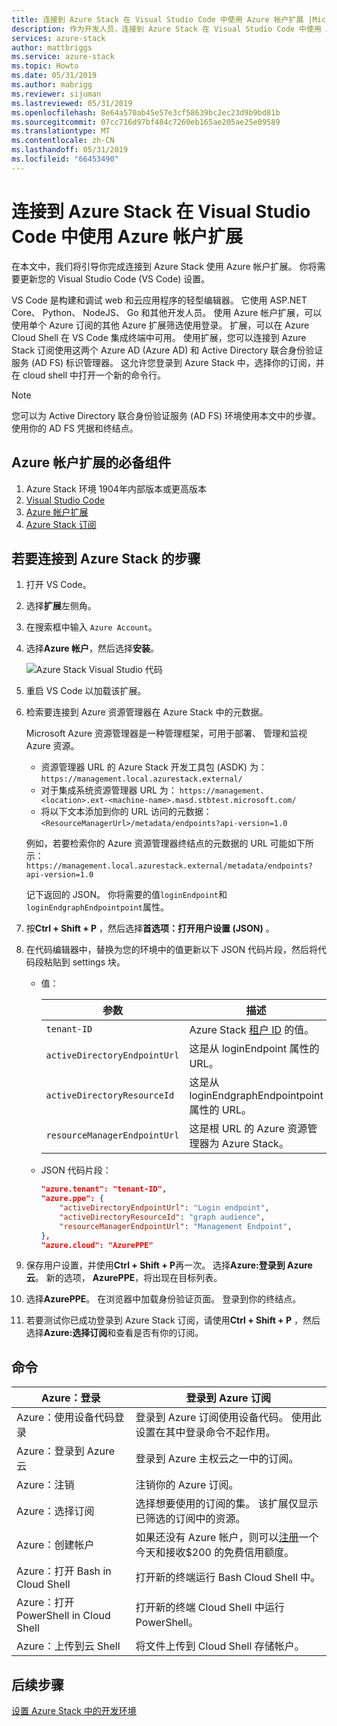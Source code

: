 ```yaml
---
title: 连接到 Azure Stack 在 Visual Studio Code 中使用 Azure 帐户扩展 |Microsoft Docs
description: 作为开发人员，连接到 Azure Stack 在 Visual Studio Code 中使用 Azure 帐户扩展
services: azure-stack
author: mattbriggs
ms.service: azure-stack
ms.topic: Howto
ms.date: 05/31/2019
ms.author: mabrigg
ms.reviewer: sijuman
ms.lastreviewed: 05/31/2019
ms.openlocfilehash: 8e64a570ab45e57e3cf58639bc2ec23d9b9bd81b
ms.sourcegitcommit: 07cc716d97bf484c7260eb165ae205ae25e09589
ms.translationtype: MT
ms.contentlocale: zh-CN
ms.lasthandoff: 05/31/2019
ms.locfileid: "66453490"
---
```

# <a name="connect-to-azure-stack-using-azure-account-extension-in-visual-studio-code"></a>连接到 Azure Stack 在 Visual Studio Code 中使用 Azure 帐户扩展

在本文中，我们将引导你完成连接到 Azure Stack 使用 Azure 帐户扩展。 你将需要更新您的 Visual Studio Code (VS Code) 设置。

VS Code 是构建和调试 web 和云应用程序的轻型编辑器。 它使用 ASP.NET Core、 Python、 NodeJS、 Go 和其他开发人员。 使用 Azure 帐户扩展，可以使用单个 Azure 订阅的其他 Azure 扩展筛选使用登录。 扩展，可以在 Azure Cloud Shell 在 VS Code 集成终端中可用。 使用扩展，您可以连接到 Azure Stack 订阅使用这两个 Azure AD (Azure AD) 和 Active Directory 联合身份验证服务 (AD FS) 标识管理器。 这允许您登录到 Azure Stack 中，选择你的订阅，并在 cloud shell 中打开一个新的命令行。 

> [!Note]  
> 您可以为 Active Directory 联合身份验证服务 (AD FS) 环境使用本文中的步骤。 使用你的 AD FS 凭据和终结点。

## <a name="pre-requisites-for-the-azure-account-extension"></a>Azure 帐户扩展的必备组件

1. Azure Stack 环境 1904年内部版本或更高版本
2. [Visual Studio Code](https://code.visualstudio.com/)
3. [Azure 帐户扩展](https://github.com/Microsoft/vscode-azure-account)
4. [Azure Stack 订阅](https://azure.microsoft.com/overview/azure-stack/)

## <a name="steps-to-connect-to-azure-stack"></a>若要连接到 Azure Stack 的步骤

1. 打开 VS Code。

2. 选择**扩展**左侧角。

3. 在搜索框中输入 `Azure Account`。

4. 选择**Azure 帐户**，然后选择**安装**。

      ![Azure Stack Visual Studio 代码](media/azure-stack-dev-start-vscode-azure/image1.png)

5. 重启 VS Code 以加载该扩展。

6. 检索要连接到 Azure 资源管理器在 Azure Stack 中的元数据。 
    
    Microsoft Azure 资源管理器是一种管理框架，可用于部署、 管理和监视 Azure 资源。
    - 资源管理器 URL 的 Azure Stack 开发工具包 (ASDK) 为： `https://management.local.azurestack.external/` 
    - 对于集成系统资源管理器 URL 为： `https://management.<location>.ext-<machine-name>.masd.stbtest.microsoft.com/`
    - 将以下文本添加到你的 URL 访问的元数据： `<ResourceManagerUrl>/metadata/endpoints?api-version=1.0`

    例如，若要检索你的 Azure 资源管理器终结点的元数据的 URL 可能如下所示： `https://management.local.azurestack.external/metadata/endpoints?api-version=1.0`

    记下返回的 JSON。 你将需要的值`loginEndpoint`和`loginEndgraphEndpointpoint`属性。

7. 按**Ctrl + Shift + P** ，然后选择**首选项：打开用户设置 (JSON)** 。

8. 在代码编辑器中，替换为您的环境中的值更新以下 JSON 代码片段，然后将代码段粘贴到 settings 块。

    - 值：

        | 参数 | 描述 |
        | --- | --- |
        | `tenant-ID` | Azure Stack [租户 ID](../operator/azure-stack-identity-overview.md) 的值。 |
        | `activeDirectoryEndpointUrl` | 这是从 loginEndpoint 属性的 URL。 |
        | `activeDirectoryResourceId` | 这是从 loginEndgraphEndpointpoint 属性的 URL。
        | `resourceManagerEndpointUrl` | 这是根 URL 的 Azure 资源管理器为 Azure Stack。 | 

    - JSON 代码片段：

      ```JSON  
      "azure.tenant": "tenant-ID",
      "azure.ppe": {
          "activeDirectoryEndpointUrl": "Login endpoint",
          "activeDirectoryResourceId": "graph audience",
          "resourceManagerEndpointUrl": "Management Endpoint",
      },
      "azure.cloud": "AzurePPE"
      ```

8. 保存用户设置，并使用**Ctrl + Shift + P**再一次。 选择**Azure:登录到 Azure 云**。 新的选项， **AzurePPE**，将出现在目标列表。

9. 选择**AzurePPE**。 在浏览器中加载身份验证页面。 登录到你的终结点。

11. 若要测试你已成功登录到 Azure Stack 订阅，请使用**Ctrl + Shift + P** ，然后选择**Azure:选择订阅**和查看是否有你的订阅。

## <a name="commands"></a>命令

| Azure：登录 | 登录到 Azure 订阅 |
| --- | --- |
| Azure：使用设备代码登录 | 登录到 Azure 订阅使用设备代码。 使用此设置在其中登录命令不起作用。 |
| Azure：登录到 Azure 云 | 登录到 Azure 主权云之一中的订阅。 |
| Azure：注销 | 注销你的 Azure 订阅。 |
| Azure：选择订阅 | 选择想要使用的订阅的集。 该扩展仅显示已筛选的订阅中的资源。 |
| Azure：创建帐户 | 如果还没有 Azure 帐户，则可以[注册](https://azure.microsoft.com/free/?utm_source=campaign&utm_campaign=vscode-azure-account&mktingSource=vscode-azure-account)一个今天和接收\$200 的免费信用额度。 |
| Azure：打开 Bash in Cloud Shell | 打开新的终端运行 Bash Cloud Shell 中。 |
| Azure：打开 PowerShell in Cloud Shell | 打开新的终端 Cloud Shell 中运行 PowerShell。 |
| Azure：上传到云 Shell | 将文件上传到 Cloud Shell 存储帐户。 |

## <a name="next-steps"></a>后续步骤

[设置 Azure Stack 中的开发环境 ](azure-stack-dev-start.md)